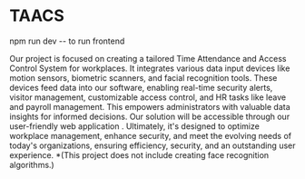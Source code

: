 # TAACS 

npm run dev -- to run frontend

Our project is focused on creating a tailored Time Attendance and Access Control System for workplaces. It integrates various data input devices like motion sensors, biometric scanners, and facial recognition tools. These devices feed data into our software, enabling real-time security alerts, visitor management, customizable access control, and HR tasks like leave and payroll management. This empowers administrators with valuable data insights for informed decisions. Our solution will be accessible through our user-friendly web application . Ultimately, it's designed to optimize workplace management, enhance security, and meet the evolving needs of today's organizations, ensuring efficiency, security, and an outstanding user experience.
 *(This project does not include creating face recognition algorithms.)